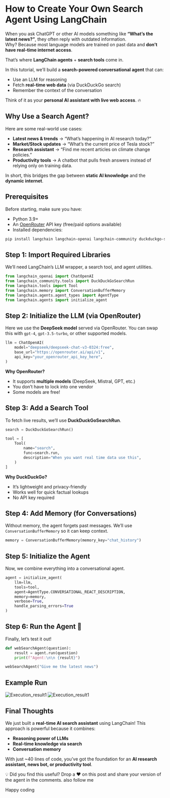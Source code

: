 # How to Create Your Own Search Agent Using LangChain 

When you ask ChatGPT or other AI models something like **“What’s the latest news?”**, they often reply with outdated information.  
Why? Because most language models are trained on past data and **don’t have real-time internet access**.

That’s where **LangChain agents** + **search tools** come in.  

In this tutorial, we’ll build a **search-powered conversational agent** that can:
- Use an LLM for reasoning
- Fetch **real-time web data** (via DuckDuckGo search)
- Remember the context of the conversation

Think of it as your **personal AI assistant with live web access**. 🔥

## Why Use a Search Agent?

Here are some real-world use cases:

- **Latest news & trends** → “What’s happening in AI research today?”
- **Market/Stock updates** → “What’s the current price of Tesla stock?”
- **Research assistant** → “Find me recent articles on climate change policies.”
- **Productivity tools** → A chatbot that pulls fresh answers instead of relying only on training data.

In short, this bridges the gap between **static AI knowledge** and the **dynamic internet**.

## Prerequisites

Before starting, make sure you have:

- Python 3.9+
- An [OpenRouter](https://openrouter.ai) API key (free/paid options available)
- Installed dependencies:
  
```bash
pip install langchain langchain-openai langchain-community duckduckgo-search
````

## Step 1: Import Required Libraries

We’ll need LangChain’s LLM wrapper, a search tool, and agent utilities.

```python
from langchain_openai import ChatOpenAI
from langchain_community.tools import DuckDuckGoSearchRun
from langchain.tools import Tool
from langchain.memory import ConversationBufferMemory
from langchain.agents.agent_types import AgentType
from langchain.agents import initialize_agent
```

## Step 2: Initialize the LLM (via OpenRouter)

Here we use the **DeepSeek model** served via OpenRouter.
You can swap this with `gpt-4`, `gpt-3.5-turbo`, or other supported models.

```python
llm = ChatOpenAI(
    model="deepseek/deepseek-chat-v3-0324:free",
    base_url="https://openrouter.ai/api/v1",
    api_key="your_openrouter_api_key_here",
)
```

 **Why OpenRouter?**

* It supports **multiple models** (DeepSeek, Mistral, GPT, etc.)
* You don’t have to lock into one vendor
* Some models are free!

## Step 3: Add a Search Tool

To fetch live results, we’ll use **DuckDuckGoSearchRun**.

```python
search = DuckDuckGoSearchRun()

tool = [
    Tool(
        name="search",
        func=search.run,
        description="When you want real time data use this",
    )
]
```

**Why DuckDuckGo?**

* It’s lightweight and privacy-friendly
* Works well for quick factual lookups
* No API key required 

## Step 4: Add Memory (for Conversations)

Without memory, the agent forgets past messages.
We’ll use `ConversationBufferMemory` so it can keep context.

```python
memory = ConversationBufferMemory(memory_key="chat_history")
```

## Step 5: Initialize the Agent

Now, we combine everything into a conversational agent.

```python
agent = initialize_agent(
    llm=llm,
    tools=tool,
    agent=AgentType.CONVERSATIONAL_REACT_DESCRIPTION,
    memory=memory,
    verbose=True,
    handle_parsing_errors=True
)
```

## Step 6: Run the Agent 🎉

Finally, let’s test it out!

```python
def webSearchAgent(question):
    result = agent.run(question)
    print(f"Agent:\n\n {result}")

webSearchAgent("Give me the latest news")
```

## Example Run

![Execution_result1](https://dev-to-uploads.s3.amazonaws.com/uploads/articles/j00ypwqs00qf2tuug5jh.png)
![Execution_result1](https://dev-to-uploads.s3.amazonaws.com/uploads/articles/12ojs9zf1qwz2lax5k0i.png)

## Final Thoughts

We just built a **real-time AI search assistant** using LangChain!
This approach is powerful because it combines:

* **Reasoning power of LLMs**
* **Real-time knowledge via search**
* **Conversation memory**

With just \~40 lines of code, you’ve got the foundation for an **AI research assistant, news bot, or productivity tool**.

💡 Did you find this useful?
Drop a ❤️ on this post and share your version of the agent in the comments. also follow me

Happy coding 


